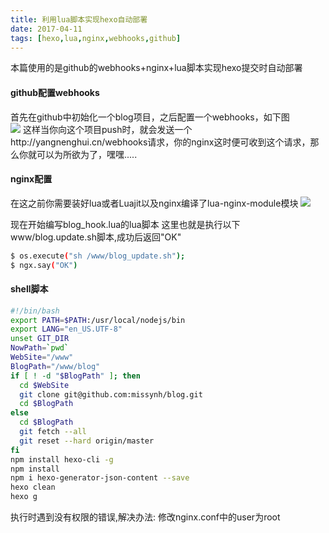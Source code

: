 ```yaml
---
title: 利用lua脚本实现hexo自动部署
date: 2017-04-11  
tags: [hexo,lua,nginx,webhooks,github]
---
```

本篇使用的是github的webhooks+nginx+lua脚本实现hexo提交时自动部署
#### github配置webhooks
首先在github中初始化一个blog项目，之后配置一个webhooks，如下图  
<img src="http://oo8ieb5e5.bkt.clouddn.com/image/vps/github_webhooks.png" />
这样当你向这个项目push时，就会发送一个http://yangnenghui.cn/webhooks请求，你的nginx这时便可收到这个请求，那么你就可以为所欲为了，嘿嘿.....

#### nginx配置
在这之前你需要装好lua或者Luajit以及nginx编译了lua-nginx-module模块
<img src="http://oo8ieb5e5.bkt.clouddn.com/image/vps/nginx_webhooks_conf.png" />

现在开始编写blog_hook.lua的lua脚本
这里也就是执行以下www/blog.update.sh脚本,成功后返回"OK"
``` bash
$ os.execute("sh /www/blog_update.sh");
$ ngx.say("OK")
```

#### shell脚本
``` bash
#!/bin/bash
export PATH=$PATH:/usr/local/nodejs/bin
export LANG="en_US.UTF-8"
unset GIT_DIR 
NowPath=`pwd`
WebSite="/www"
BlogPath="/www/blog"
if [ ! -d "$BlogPath" ]; then
  cd $WebSite
  git clone git@github.com:missynh/blog.git
  cd $BlogPath
else
  cd $BlogPath
  git fetch --all
  git reset --hard origin/master
fi
npm install hexo-cli -g
npm install
npm i hexo-generator-json-content --save
hexo clean
hexo g
```
执行时遇到没有权限的错误,解决办法: 修改nginx.conf中的user为root



